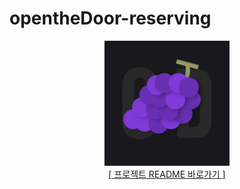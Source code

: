 # opentheDoor-reserving

<div align=center>
    <img width="200" src="https://github.com/rainbowgon/opentheDoor/blob/main/upload/logo.png?raw=true" />
    <br>
    <a href="https://github.com/rainbowgon/opentheDoor">[ 프로젝트 README 바로가기 ]</a>
</div>
